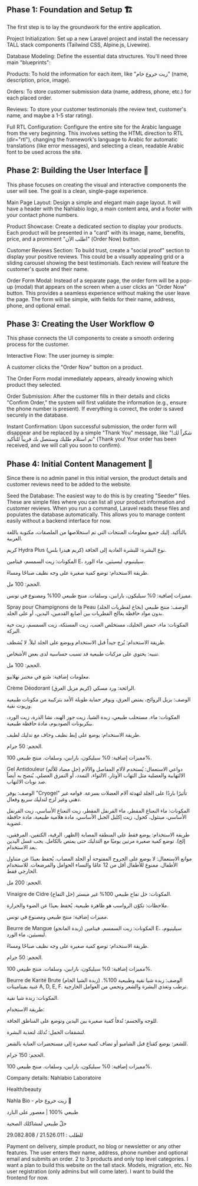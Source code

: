 ## Phase 1: Foundation and Setup 🏗️
The first step is to lay the groundwork for the entire application.

Project Initialization: Set up a new Laravel project and install the necessary TALL stack components (Tailwind CSS, Alpine.js, Livewire).

Database Modeling: Define the essential data structures. You'll need three main "blueprints":

Products: To hold the information for each item, like "زيت خروع خام" (name, description, price, image).

Orders: To store customer submission data (name, address, phone, etc.) for each placed order.

Reviews: To store your customer testimonials (the review text, customer's name, and maybe a 1-5 star rating).

Full RTL Configuration: Configure the entire site for the Arabic language from the very beginning. This involves setting the HTML direction to RTL (dir="rtl"), changing the framework's language to Arabic for automatic translations (like error messages), and selecting a clean, readable Arabic font to be used across the site.

## Phase 2: Building the User Interface 🎨
This phase focuses on creating the visual and interactive components the user will see. The goal is a clean, single-page experience.

Main Page Layout: Design a simple and elegant main page layout. It will have a header with the Nahlabio logo, a main content area, and a footer with your contact phone numbers.

Product Showcase: Create a dedicated section to display your products. Each product will be presented in a "card" with its image, name, benefits, price, and a prominent "اطلب الآن" (Order Now) button.

Customer Reviews Section: To build trust, create a "social proof" section to display your positive reviews. This could be a visually appealing grid or a sliding carousel showing the best testimonials. Each review will feature the customer's quote and their name.

Order Form Modal: Instead of a separate page, the order form will be a pop-up (modal) that appears on the screen when a user clicks an "Order Now" button. This provides a seamless experience without making the user leave the page. The form will be simple, with fields for their name, address, phone, and optional email.

## Phase 3: Creating the User Workflow ⚙️
This phase connects the UI components to create a smooth ordering process for the customer.

Interactive Flow: The user journey is simple:

A customer clicks the "Order Now" button on a product.

The Order Form modal immediately appears, already knowing which product they selected.

Order Submission: After the customer fills in their details and clicks "Confirm Order," the system will first validate the information (e.g., ensure the phone number is present). If everything is correct, the order is saved securely in the database.

Instant Confirmation: Upon successful submission, the order form will disappear and be replaced by a simple "Thank You" message, like "شكراً لك! تم استلام طلبك وسنتصل بك قريباً للتأكيد" (Thank you! Your order has been received, and we will call you soon to confirm).

## Phase 4: Initial Content Management 📝
Since there is no admin panel in this initial version, the product details and customer reviews need to be added to the website.

Seed the Database: The easiest way to do this is by creating "Seeder" files. These are simple files where you can list all your product information and customer reviews. When you run a command, Laravel reads these files and populates the database automatically. This allows you to manage content easily without a backend interface for now.

بالتأكيد. إليك جميع معلومات المنتجات التي تم استخلاصها من الملصقات، مكتوبة باللغة العربية.

كريم Hydra Plus (كريم هيدرا بلس)
نوع البشرة: للبشرة العادية إلى الجافة.

المكونات: زيت السمسم، فيتامين E، سيلينيوم، ليسيثين، ماء الورد.

طريقة الاستخدام: توضع كمية صغيرة على وجه نظيف صباحًا ومساءً.

الحجم: 100 مل.

مميزات إضافية: 0% سيليكون، بارابين، وسلفات. منتج طبيعي 100% ومصنوع في تونس.

Spray pour Champignons de la Peau (بخاخ لفطريات الجلد)
الوصف: منتج طبيعي بدون مواد حافظة يعالج الفطريات بين أصابع القدمين، اليدين، أو على الجلد.

المكونات: ماء، حمض الخليك، مستخلص العنب، زيت المستكة، زيت السمسم، زيت حبة البركة.

طريقة الاستخدام: يُرج جيداً قبل الاستخدام ويوضع على الجلد ليلاً. لا يُشطف.

تنبيه: يحتوي على مركبات طبيعية قد تسبب حساسية لدى بعض الأشخاص.

الحجم: 100 مل.

معلومات إضافية: صُنع في مختبر نهلابيو.

Crème Déodorant (كريم مزيل العرق)
الرائحة: ورد مسكي.

الوصف: يزيل الروائح، يمتص العرق، ويوفر حماية طويلة الأمد بتركيبة من مكونات طبيعية وزيوت نقية.

المكونات: ماء، مستحلب طبيعي، زبدة الشيا، زيت جوز الهند، نشا الذرة، زيت الورد، بيكربونات الصوديوم، مادة حافظة طبيعية.

طريقة الاستخدام: يوضع على إبط نظيف وجاف مع تدليك لطيف.

الحجم: 50 جرام.

مميزات إضافية: 0% سيليكون، بارابين، وسلفات. منتج طبيعي 100%.

Gel Antidouleur (جل مضاد للألم)
دواعي الاستعمال: يُستخدم لآلام المفاصل والآلام الالتهابية والعضلية مثل التهاب الأوتار، الالتواء، التمدد، أو التمزق العضلي. يُنصح به أيضاً ضد نوبات الالتهاب.

الوصف: يوفر "Cryogel" تأثيرًا باردًا على الجلد لتهدئة آلام العضلات بسرعة. قوامه غير دهني وغير لزج لتدليك سريع وفعال.

المكونات: ماء النعناع المقطر، ماء القرنفل المقطر، زيت النعناع الأساسي، زيت القرنفل الأساسي، مينثول، كحول، زيت إكليل الجبل الأساسي، مادة هلامية طبيعية، مادة حافظة عضوية.

طريقة الاستخدام: يوضع فقط على المنطقة المصابة (الظهر، الرقبة، الكتفين، المرفقين، إلخ). توضع كمية صغيرة مرتين يوميًا مع التدليك حتى يمتص بالكامل. يجب غسل اليدين بعد الاستخدام.

موانع الاستعمال: لا يوضع على الجروح المفتوحة أو الجلد المصاب. يُحفظ بعيدًا عن متناول الأطفال. ممنوع للأطفال أقل من 12 عامًا والنساء الحوامل والمرضعات. للاستخدام الخارجي فقط.

الحجم: 200 مل.

Vinaigre de Cidre (خل التفاح)
المكونات: خل تفاح طبيعي 100% غير مبستر.

ملاحظات: تكوّن الرواسب هو ظاهرة طبيعية. يُحفظ بعيدًا عن الضوء والحرارة.

مميزات إضافية: منتج طبيعي ومصنوع في تونس.

Beurre de Mangue (زبدة المانجو)
المكونات: زيت السمسم، فيتامين E، سيلينيوم، ليسيثين، ماء الورد.

طريقة الاستخدام: توضع كمية صغيرة على وجه نظيف صباحًا ومساءً.

الحجم: 50 جرام.

مميزات إضافية: 0% سيليكون، بارابين، وسلفات. منتج طبيعي 100%.

Beurre de Karité Brute (زبدة الشيا الخام)
الوصف: زبدة شيا نقية وطبيعية 100%. غنية بفيتامينات A, D, E, F. ترطب وتغذي البشرة والشعر وتحمي من العوامل الخارجية.

المكونات: زبدة شيا نقية.

طريقة الاستخدام:

للوجه والجسم: تُدفأ كمية صغيرة بين اليدين وتوضع على المناطق الجافة.

لتشققات الحمل: تُدلك لتغذية البشرة.

للشعر: يوضع كقناع قبل الشامبو أو تضاف كمية صغيرة إلى مستحضرات العناية بالشعر.

الحجم: 150 جرام.

مميزات إضافية: 0% سيليكون، بارابين، وسلفات. منتج طبيعي 100%.

Company details: Nahlabio Laboratoire

Health/beauty

Nahla Bio - زيت خروع خام 🌿

طبيعي %100 | معصور على البارد

حلّ طبيعي لمشاكلك الصحية

للطلب : 21.526.011 / 29.082.808



Payment on delivery, simple product, no blog or newsletter or any other features. The user enters their name, address, phone number and optional email and submits an order. 2 to 3 products and only top level categories. I want a plan to build this website on the tall stack. Models, migration, etc. No user registration (only admins but will come later). I want to build the frontend for now.
